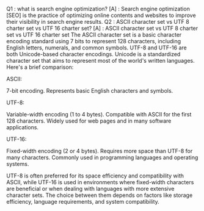 Q1 : what is search engine optimization?
[A] : Search engine optimization [SEO] is the practice of optimizing online contents and websites to improve their visibility in search engine results.
Q2 : ASCII character set vs UTF 8 charter set vs UTF 16 charter set?
[A] : ASCII character set vs UTF 8 charter set vs UTF 16 charter set
The ASCII character set is a basic character encoding standard using 7 bits to represent 128 characters, including English letters, numerals, and common symbols.
UTF-8 and UTF-16 are both Unicode-based character encodings. Unicode is a standardized character set that aims to represent most of the world's written languages. Here's a brief comparison:

ASCII:

7-bit encoding.
Represents basic English characters and symbols.

UTF-8:

Variable-width encoding (1 to 4 bytes).
Compatible with ASCII for the first 128 characters.
Widely used for web pages and in many software applications.

UTF-16:

Fixed-width encoding (2 or 4 bytes).
Requires more space than UTF-8 for many characters.
Commonly used in programming languages and operating systems.

UTF-8 is often preferred for its space efficiency and compatibility with ASCII, while UTF-16 is used in environments where fixed-width characters are beneficial or when dealing with languages with more extensive character sets. The choice between them depends on factors like storage efficiency, language requirements, and system compatibility.
